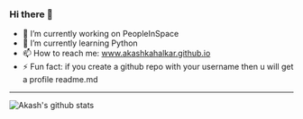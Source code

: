 ### Hi there 👋

- 🔭 I’m currently working on PeopleInSpace
- 🌱 I’m currently learning Python
- 📫 How to reach me: www.akashkahalkar.github.io
- ⚡ Fun fact: if you create a github repo with your username then u will get a profile readme.md 

---
![Akash's github stats](https://github-readme-stats.vercel.app/api?username=akashkahalkar&hide=contribs,prs)


